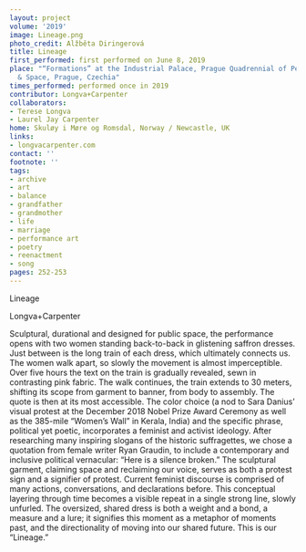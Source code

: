 ```yaml
---
layout: project
volume: '2019'
image: Lineage.png
photo_credit: Alžběta Diringerová
title: Lineage
first_performed: first performed on June 8, 2019
place: "“Formations” at the Industrial Palace, Prague Quadrennial of Performance Design
  & Space, Prague, Czechia"
times_performed: performed once in 2019
contributor: Longva+Carpenter
collaborators:
- Terese Longva
- Laurel Jay Carpenter
home: Skuløy i Møre og Romsdal, Norway / Newcastle, UK
links:
- longvacarpenter.com
contact: ''
footnote: ''
tags:
- archive
- art
- balance
- grandfather
- grandmother
- life
- marriage
- performance art
- poetry
- reenactment
- song
pages: 252-253
---
```


Lineage

Longva+Carpenter

Sculptural, durational and designed for public space, the performance opens with two women standing back-to-back in glistening saffron dresses. Just between is the long train of each dress, which ultimately connects us. The women walk apart, so slowly the movement is almost imperceptible. Over five hours the text on the train is gradually revealed, sewn in contrasting pink fabric. The walk continues, the train extends to 30 meters, shifting its scope from garment to banner, from body to assembly. The quote is then at its most accessible. The color choice (a nod to Sara Danius’ visual protest at the December 2018 Nobel Prize Award Ceremony as well as the 385-mile “Women’s Wall” in Kerala, India) and the specific phrase, political yet poetic, incorporates a feminist and activist ideology. After researching many inspiring slogans of the historic suffragettes, we chose a quotation from female writer Ryan Graudin, to include a contemporary and inclusive political vernacular: “Here is a silence broken.” The sculptural garment, claiming space and reclaiming our voice, serves as both a protest sign and a signifier of protest. Current feminist discourse is comprised of many actions, conversations, and declarations before. This conceptual layering through time becomes a visible repeat in a single strong line, slowly unfurled. The oversized, shared dress is both a weight and a bond, a measure and a lure; it signifies this moment as a metaphor of moments past, and the directionality of moving into our shared future. This is our “Lineage.”
